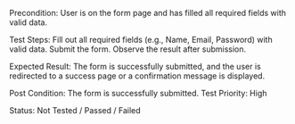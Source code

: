 
Precondition: User is on the form page and has filled all required fields with valid data.

Test Steps:
Fill out all required fields (e.g., Name, Email, Password) with valid data.
Submit the form.
Observe the result after submission.

Expected Result:
The form is successfully submitted, and the user is redirected to a success page or a confirmation message is displayed.

Post Condition: The form is successfully submitted.
Test Priority: High

Status: Not Tested / Passed / Failed
